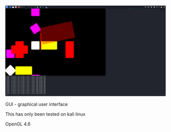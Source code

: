 ![Alt text](./iteration_2/image.png)

GUI - graphical user interface

This has only been tested on kali linux

OpenGL 4.6
